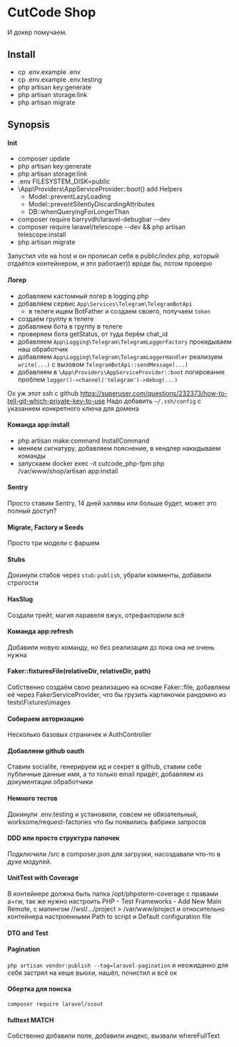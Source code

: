 # CutCode Shop

И докер помучаем.

## Install
- cp .env.example .env
- cp .env.example .env.testing
- php artisan key:generate
- php artisan storage:link
- php artisan migrate

## Synopsis
#### Init
- composer update
- php artisan key:generate
- php artisan storage:link
- .env FILESYSTEM_DISK=public
- \App\Providers\AppServiceProvider::boot() add Helpers
    - Model::preventLazyLoading
    - Model::preventSilentlyDiscardingAttributes
    - DB::whenQueryingForLongerThan
- composer require barryvdh/laravel-debugbar --dev
- composer require laravel/telescope --dev && php artisan telescope:install
- php artisan migrate

Запустил vite на host и он прописал себя в public/index.php, который отдаётся контейнером, и это работает)) вроде бы, потом проверю

#### Логер
- добавляем кастомный логер в logging.php
- добавляем сервис `App\Services\Telegram\TelegramBotApi`
  - в телеге ищем BotFather и создаем своего, получаем `token`
- создаём группу в телеге
- добавляем бота в группу в телеге
- проверяем бота getStatus, от туда берём chat_id
- добавляем `App\Logging\Telegram\TelegramLoggerFactory` прокидываем наш обработчик
- добавляем `App\Logging\Telegram\TelegramLoggerHandler` реализуем `write(...)` с вызовом `TelegramBotApi::sendMessage(...)`
- добавляем в `\App\Providers\AppServiceProvider::boot` логирование проблем `logger()->channel('telegram')->debug(...)`

Ох уж этот ssh с github
https://superuser.com/questions/232373/how-to-tell-git-which-private-key-to-use Надо добавить `~/.ssh/config` с указанием конкретного ключа для домена

#### Команда app:install
- php artisan make:command InstallCommand
- меняем сигнатуру, добавляем пояснение, в хендлер накидываем команды
- запускаем docker exec -it cutcode_php-fpm php /var/www/shop/artisan app:install

#### Sentry
Просто ставим Sentry, 14 дней халявы или больше будет, может это полный доступ?

#### Migrate, Factory и Seeds
Просто три модели с фаршем

#### Stubs
Докинули стабов через `stub:publish`, убрали комменты, добавили строгости

#### HasSlug
Создали трейт, магия ларавеля вжух, отрефакторили всё

#### Команда app:refresh
Добавили новую команду, но без реализации дз пока она не очень нужна

#### Faker::fixturesFile(relativeDir, relativeDir, path)
Собственно создаём свою реализацию на основе Faker::file, добавляем её через FakerServiceProvider, что бы грузить картиночки рандомно из tests\Fixtures\images

#### Собираем авторизацию
Несколько базовых страничек и AuthController

#### Добавляем github oauth
Ставим socialite, генерируем ид и секрет в github, ставим себе публичные данные имя, а то только email придёт, добавляем из документации обработчики

#### Немного тестов
Докинули .env.testing и установили, совсем не обязательный, worksome/request-factories что бы появились фабрики запросов

#### DDD или просто структура папочек
Подключили /src в composer.json для загрузки, насоздавали что-то в духе модулей.

#### UnitTest with Coverage
В контейнере должна быть папка /opt/phpstorm-coverage c правами a+rw, так же нужно настроить PHP - Test Frameworks - Add New Main Remote, с мапингом //wsl/.../project > /var/www/project и относительно контейнера настроенными Path to script и Default configuration file

#### DTO and Test

#### Pagination
`php artisan vendor:publish --tag=laravel-pagination` и неожиданно для себя застрял на кеше вьюхи, нашёл, почистил и всё ок

#### Обертка для поиска
`composer require laravel/scout` 

#### fulltext MATCH
Собственно добавили поле, добавили индекс, вызвали whereFullText
